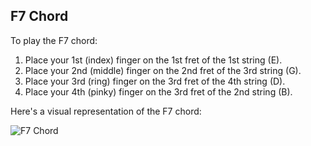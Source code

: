 ## F7 Chord

To play the F7 chord:

1. Place your 1st (index) finger on the 1st fret of the 1st string (E).
2. Place your 2nd (middle) finger on the 2nd fret of the 3rd string (G).
3. Place your 3rd (ring) finger on the 3rd fret of the 4th string (D).
4. Place your 4th (pinky) finger on the 3rd fret of the 2nd string (B).

Here's a visual representation of the F7 chord:

![F7 Chord](F7_Chord.png)
